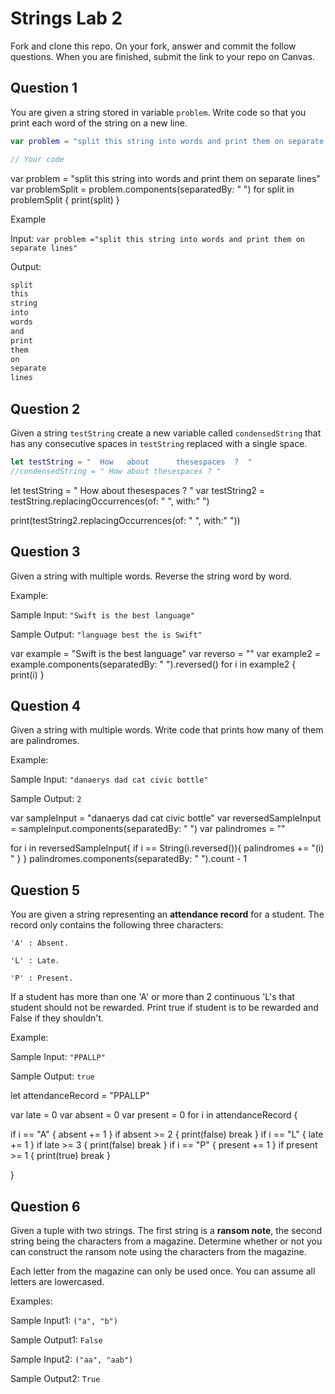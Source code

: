 # Strings Lab 2

Fork and clone this repo. On your fork, answer and commit the follow questions. When you are finished, submit the link to your repo on Canvas.

## Question 1

You are given a string stored in variable `problem`. Write code so that you print each word of the string on a new line.

```swift
var problem = "split this string into words and print them on separate lines"

// Your code
```
var problem = "split this string into words and print them on separate lines"
var problemSplit = problem.components(separatedBy: " ")
for split in problemSplit {
print(split)
}


Example

Input:
`var problem ="split this string into words and print them on separate lines"`

Output:
```swift
split
this
string
into
words
and
print
them
on
separate
lines
```


## Question 2

Given a string `testString` create a new variable called `condensedString` that has any consecutive spaces in `testString` replaced with a single space.

```swift
let testString = "  How   about      thesespaces  ?  "
//condensedString = " How about thesespaces ? "
```
let testString = "  How   about      thesespaces  ?  "
var testString2 = testString.replacingOccurrences(of: "   ", with:" ")

print(testString2.replacingOccurrences(of: "  ", with:" "))


## Question 3

Given a string with multiple words. Reverse the string word by word.

Example:

Sample Input: `"Swift is the best language"`

Sample Output: `"language best the is Swift"`

var example = "Swift is the best language"
var reverso = ""
var example2 = example.components(separatedBy: " ").reversed()
for i in example2 {
print(i)
}


## Question 4

Given a string with multiple words. Write code that prints how many of them are palindromes.

Example:

Sample Input: `"danaerys dad cat civic bottle"`

Sample Output: `2`

var sampleInput = "danaerys dad cat civic bottle"
var reversedSampleInput = sampleInput.components(separatedBy: " ")
var palindromes = ""

for i in reversedSampleInput{
if i == String(i.reversed()){
palindromes += "\(i) "
}
}
palindromes.components(separatedBy: " ").count - 1


## Question 5

You are given a string representing an **attendance record** for a student. The record only contains the following three characters:

`'A' : Absent.`

`'L' : Late.`

`'P' : Present.`

If a student has more than one 'A' or more than 2 continuous 'L's that student should not be rewarded. Print true if student is to be rewarded and False if they shouldn't.

Example:

Sample Input: `"PPALLP"`

Sample Output: `true`

let attendanceRecord = "PPALLP"

var late = 0
var absent = 0
var present = 0
for i in attendanceRecord {

if i == "A" {
absent += 1
}
if absent >= 2 {
print(false)
break
}
if i == "L" {
late += 1
}
if late >= 3 {
print(false)
break
}
if i == "P" {
present += 1
}
if present >= 1 {
print(true)
break
}

}

## Question 6

Given a tuple with two strings. The first string is a **ransom note**, the second string being the characters from a magazine. Determine whether or not you can construct the ransom note using the characters from the magazine.

Each letter from the magazine can only be used once. You can assume all letters are lowercased.

Examples:

Sample Input1: `("a", "b")`

Sample Output1: `False`

Sample Input2: `("aa", "aab")`

Sample Output2: `True`
